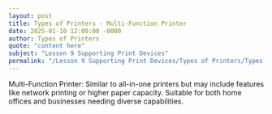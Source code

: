 ```yaml
---
layout: post
title: Types of Printers - Multi-Function Printer
date: 2025-01-10 12:00:00 -0000
author: Types of Printers
quote: "content here"
subject: "Lesson 9 Supporting Print Devices"
permalink: "/Lesson 9 Supporting Print Devices/Types of Printers/Types of Printers - Multi-Function Printer"
---
```


Multi-Function Printer: Similar to all-in-one printers but may include features like network printing or higher paper capacity. Suitable for both home offices and businesses needing diverse capabilities.
